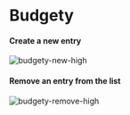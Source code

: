 # Budgety

#### Create a new entry
![budgety-new-high](https://user-images.githubusercontent.com/45850190/99184702-8d35a400-274d-11eb-8266-a28e8caf84d3.gif)

#### Remove an entry from the list
![budgety-remove-high](https://user-images.githubusercontent.com/45850190/99184706-90c92b00-274d-11eb-932e-cace5f6c6133.gif)
